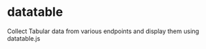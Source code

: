 datatable
=========

Collect Tabular data from various endpoints and display them using datatable.js

